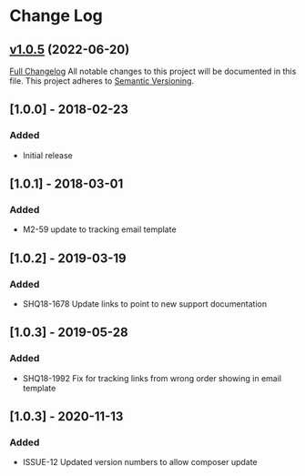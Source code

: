 # Change Log

## [v1.0.5](https://github.com/shipperhq/module-shipping-tracker/tree/v1.0.5) (2022-06-20)
[Full Changelog](https://github.com/shipperhq/module-shipping-tracker/-/compare/v1.0.4...develop)
All notable changes to this project will be documented in this file.
This project adheres to [Semantic Versioning](http://semver.org/).

## [1.0.0] - 2018-02-23
### Added
- Initial release

## [1.0.1] - 2018-03-01
### Added
- M2-59 update to tracking email template

## [1.0.2] - 2019-03-19
### Added
- SHQ18-1678 Update links to point to new support documentation

## [1.0.3] - 2019-05-28
### Added
- SHQ18-1992 Fix for tracking links from wrong order showing in email template

## [1.0.3] - 2020-11-13
### Added
- ISSUE-12 Updated version numbers to allow composer update
